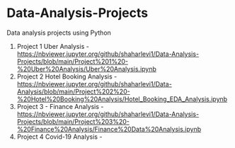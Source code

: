 # Data-Analysis-Projects
Data analysis projects using Python
1) Project 1 Uber Analysis - https://nbviewer.jupyter.org/github/shaharlevi1/Data-Analysis-Projects/blob/main/Project%201%20-%20Uber%20Analysis/Uber%20Analysis.ipynb
2) Project 2 Hotel Booking Analysis - https://nbviewer.jupyter.org/github/shaharlevi1/Data-Analysis/blob/main/Project%202%20-%20Hotel%20Booking%20Analysis/Hotel_Booking_EDA_Analysis.ipynb
3) Project 3 - Finance Analysis - https://nbviewer.jupyter.org/github/shaharlevi1/Data-Analysis-Projects/blob/main/Project%203%20-%20Finance%20Analysis/Finance%20Data%20Analysis.ipynb
4) Project 4 Covid-19 Analysis - 
